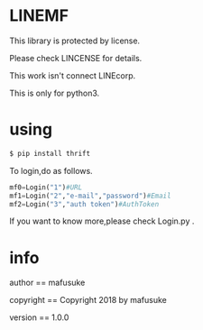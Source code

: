 # LINEMF
This library is protected by license.

Please check LINCENSE for details.

This work isn't connect LINEcorp.

This is only for python3.
# using
```sh
$ pip install thrift
```

To login,do as follows.

```python
mf0=Login("1")#URL
mf1=Login("2","e-mail","password")#Email
mf2=Login("3","auth token")#AuthToken
```

If you want to know more,please check Login.py .
# info
author == mafusuke

copyright == Copyright 2018 by mafusuke

version == 1.0.0
